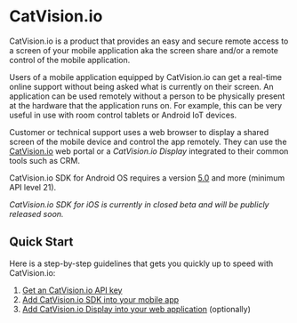 # CatVision.io

CatVision.io is a product that provides an easy and secure remote access to a screen of your mobile application aka the screen share and/or a remote control of the mobile application.

Users of a mobile application equipped by CatVision.io can get a real-time online support without being asked what is currently on their screen. An application can be used remotely without a person to be physically present at the hardware that the application runs on. For example, this can be very useful in use with room control tablets or Android IoT devices.

Customer or technical support uses a web browser to display a shared screen of the mobile device and control the app remotely. They can use the [CatVision.io](https://app.catvision.io/) web portal or a _CatVision.io Display_ integrated to their common tools such as CRM.

CatVision.io SDK for Android OS requires a version [5.0](https://developer.android.com/about/versions/android-5.0.html) and more \(minimum API level 21\).

_CatVision.io SDK for iOS is currently in closed beta and will be publicly released soon._

## Quick Start

Here is a step-by-step guidelines that gets you quickly up to speed with CatVision.io:

1. [Get an CatVision.io API key](//get-started/api-key.md)
2. [Add CatVision.io SDK into your mobile app](//get-started/sdk-android.md)
3. [Add CatVision.io Display into your web application](//get-started/display.md) \(optionally\)
